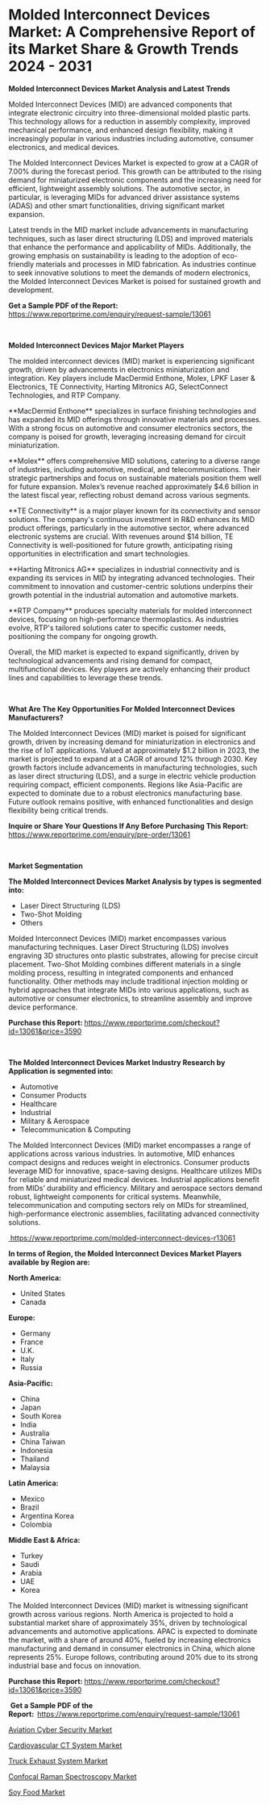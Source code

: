 <p><h1>Molded Interconnect Devices Market: A Comprehensive Report of its Market Share & Growth Trends 2024 - 2031</h1></p><p><strong>Molded Interconnect Devices Market Analysis and Latest Trends</strong></p>
<p><p>Molded Interconnect Devices (MID) are advanced components that integrate electronic circuitry into three-dimensional molded plastic parts. This technology allows for a reduction in assembly complexity, improved mechanical performance, and enhanced design flexibility, making it increasingly popular in various industries including automotive, consumer electronics, and medical devices.</p><p>The Molded Interconnect Devices Market is expected to grow at a CAGR of 7.00% during the forecast period. This growth can be attributed to the rising demand for miniaturized electronic components and the increasing need for efficient, lightweight assembly solutions. The automotive sector, in particular, is leveraging MIDs for advanced driver assistance systems (ADAS) and other smart functionalities, driving significant market expansion.</p><p>Latest trends in the MID market include advancements in manufacturing techniques, such as laser direct structuring (LDS) and improved materials that enhance the performance and applicability of MIDs. Additionally, the growing emphasis on sustainability is leading to the adoption of eco-friendly materials and processes in MID fabrication. As industries continue to seek innovative solutions to meet the demands of modern electronics, the Molded Interconnect Devices Market is poised for sustained growth and development.</p></p>
<p><strong>Get a Sample PDF of the Report:&nbsp;</strong> <a href="https://www.reportprime.com/enquiry/request-sample/13061">https://www.reportprime.com/enquiry/request-sample/13061</a></p>
<p>&nbsp;</p>
<p><strong>Molded Interconnect Devices Major Market Players</strong></p>
<p><p>The molded interconnect devices (MID) market is experiencing significant growth, driven by advancements in electronics miniaturization and integration. Key players include MacDermid Enthone, Molex, LPKF Laser & Electronics, TE Connectivity, Harting Mitronics AG, SelectConnect Technologies, and RTP Company. </p><p>**MacDermid Enthone** specializes in surface finishing technologies and has expanded its MID offerings through innovative materials and processes. With a strong focus on automotive and consumer electronics sectors, the company is poised for growth, leveraging increasing demand for circuit miniaturization.</p><p>**Molex** offers comprehensive MID solutions, catering to a diverse range of industries, including automotive, medical, and telecommunications. Their strategic partnerships and focus on sustainable materials position them well for future expansion. Molex’s revenue reached approximately $4.6 billion in the latest fiscal year, reflecting robust demand across various segments.</p><p>**TE Connectivity** is a major player known for its connectivity and sensor solutions. The company's continuous investment in R&D enhances its MID product offerings, particularly in the automotive sector, where advanced electronic systems are crucial. With revenues around $14 billion, TE Connectivity is well-positioned for future growth, anticipating rising opportunities in electrification and smart technologies.</p><p>**Harting Mitronics AG** specializes in industrial connectivity and is expanding its services in MID by integrating advanced technologies. Their commitment to innovation and customer-centric solutions underpins their growth potential in the industrial automation and automotive markets.</p><p>**RTP Company** produces specialty materials for molded interconnect devices, focusing on high-performance thermoplastics. As industries evolve, RTP's tailored solutions cater to specific customer needs, positioning the company for ongoing growth.</p><p>Overall, the MID market is expected to expand significantly, driven by technological advancements and rising demand for compact, multifunctional devices. Key players are actively enhancing their product lines and capabilities to leverage these trends.</p></p>
<p>&nbsp;</p>
<p><strong>What Are The Key Opportunities For Molded Interconnect Devices Manufacturers?</strong></p>
<p><p>The Molded Interconnect Devices (MID) market is poised for significant growth, driven by increasing demand for miniaturization in electronics and the rise of IoT applications. Valued at approximately $1.2 billion in 2023, the market is projected to expand at a CAGR of around 12% through 2030. Key growth factors include advancements in manufacturing technologies, such as laser direct structuring (LDS), and a surge in electric vehicle production requiring compact, efficient components. Regions like Asia-Pacific are expected to dominate due to a robust electronics manufacturing base. Future outlook remains positive, with enhanced functionalities and design flexibility being critical trends.</p></p>
<p><strong>Inquire or Share Your Questions If Any Before Purchasing This Report:</strong> <a href="https://www.reportprime.com/enquiry/pre-order/13061">https://www.reportprime.com/enquiry/pre-order/13061</a></p>
<p>&nbsp;</p>
<p><strong>Market Segmentation</strong></p>
<p><strong>The Molded Interconnect Devices Market Analysis by types is segmented into:</strong></p>
<p><ul><li>Laser Direct Structuring (LDS)</li><li>Two-Shot Molding</li><li>Others</li></ul></p>
<p><p>Molded Interconnect Devices (MID) market encompasses various manufacturing techniques. Laser Direct Structuring (LDS) involves engraving 3D structures onto plastic substrates, allowing for precise circuit placement. Two-Shot Molding combines different materials in a single molding process, resulting in integrated components and enhanced functionality. Other methods may include traditional injection molding or hybrid approaches that integrate MIDs into various applications, such as automotive or consumer electronics, to streamline assembly and improve device performance.</p></p>
<p><strong>Purchase this Report:&nbsp;</strong><a href="https://www.reportprime.com/checkout?id=13061&price=3590">https://www.reportprime.com/checkout?id=13061&price=3590</a></p>
<p>&nbsp;</p>
<p><strong>The Molded Interconnect Devices Market Industry Research by Application is segmented into:</strong></p>
<p><ul><li>Automotive</li><li>Consumer Products</li><li>Healthcare</li><li>Industrial</li><li>Military & Aerospace</li><li>Telecommunication & Computing</li></ul></p>
<p><p>The Molded Interconnect Devices (MID) market encompasses a range of applications across various industries. In automotive, MID enhances compact designs and reduces weight in electronics. Consumer products leverage MID for innovative, space-saving designs. Healthcare utilizes MIDs for reliable and miniaturized medical devices. Industrial applications benefit from MIDs’ durability and efficiency. Military and aerospace sectors demand robust, lightweight components for critical systems. Meanwhile, telecommunication and computing sectors rely on MIDs for streamlined, high-performance electronic assemblies, facilitating advanced connectivity solutions.</p></p>
<p><a href="https://www.reportprime.com/molded-interconnect-devices-r13061">&nbsp;https://www.reportprime.com/molded-interconnect-devices-r13061</a></p>
<p><strong>In terms of Region, the Molded Interconnect Devices Market Players available by Region are:</strong></p>
<p>
    <p> <strong> North America: </strong>
        <ul>
            <li>United States</li>
            <li>Canada</li>
        </ul>
        </p> 
    <p> <strong> Europe: </strong>
        <ul>
            <li>Germany</li>
            <li>France</li>
            <li>U.K.</li>
            <li>Italy</li>
            <li>Russia</li>
        </ul>
        </p> 
    <p> <strong> Asia-Pacific: </strong>
        <ul>
            <li>China</li>
            <li>Japan</li>
            <li>South Korea</li>
            <li>India</li>
            <li>Australia</li>
            <li>China Taiwan</li>
            <li>Indonesia</li>
            <li>Thailand</li>
            <li>Malaysia</li>
        </ul>
        </p> 
    <p> <strong> Latin America: </strong>
        <ul>
            <li>Mexico</li>
            <li>Brazil</li>
            <li>Argentina Korea</li>
            <li>Colombia</li>
        </ul>
        </p> 
    <p> <strong> Middle East & Africa: </strong>
        <ul>
            <li>Turkey</li>
            <li>Saudi</li>
            <li>Arabia</li>
            <li>UAE</li>
            <li>Korea</li>
        </ul>
    </p>
    </p>
<p><p>The Molded Interconnect Devices (MID) market is witnessing significant growth across various regions. North America is projected to hold a substantial market share of approximately 35%, driven by technological advancements and automotive applications. APAC is expected to dominate the market, with a share of around 40%, fueled by increasing electronics manufacturing and demand in consumer electronics in China, which alone represents 25%. Europe follows, contributing around 20% due to its strong industrial base and focus on innovation.</p></p>
<p><strong>Purchase this Report: </strong><a href="https://www.reportprime.com/checkout?id=13061&price=3590">https://www.reportprime.com/checkout?id=13061&price=3590</a></p>
<p>&nbsp;<strong>Get a Sample PDF of the Report:&nbsp;&nbsp;</strong><a href="https://www.reportprime.com/enquiry/request-sample/13061">https://www.reportprime.com/enquiry/request-sample/13061</a></p>
<p><strong></strong></p>
<p><p><a href="https://medium.com/@kaitlynkristyfj13/what-is-driving-the-global-aviation-cyber-security-market-ec75dc6d5843">Aviation Cyber Security Market</a></p><p><a href="https://issuu.com/reportprime-2/docs/cardiovascular-ct-system-market-siz_5602087093b793">Cardiovascular CT System Market</a></p><p><a href="https://www.linkedin.com/pulse/charting-future-comprehensive-analysis-global-truck-exhaust-7mdpe?trackingId=bAcAjIBLQ6u%2Fp33ZbyT8Ww%3D%3D">Truck Exhaust System Market</a></p><p><a href="https://github.com/tamvrosiya/Market-Research-Report-List-5/blob/main/confocal-raman-spectroscopy-market.md">Confocal Raman Spectroscopy Market</a></p><p><a href="https://medium.com/@jewelmohr25/soy-food-market-strategic-insights-product-evolution-and-market-segmentation-in-the-soy-food-4e37c9edc09e">Soy Food Market</a></p></p>
